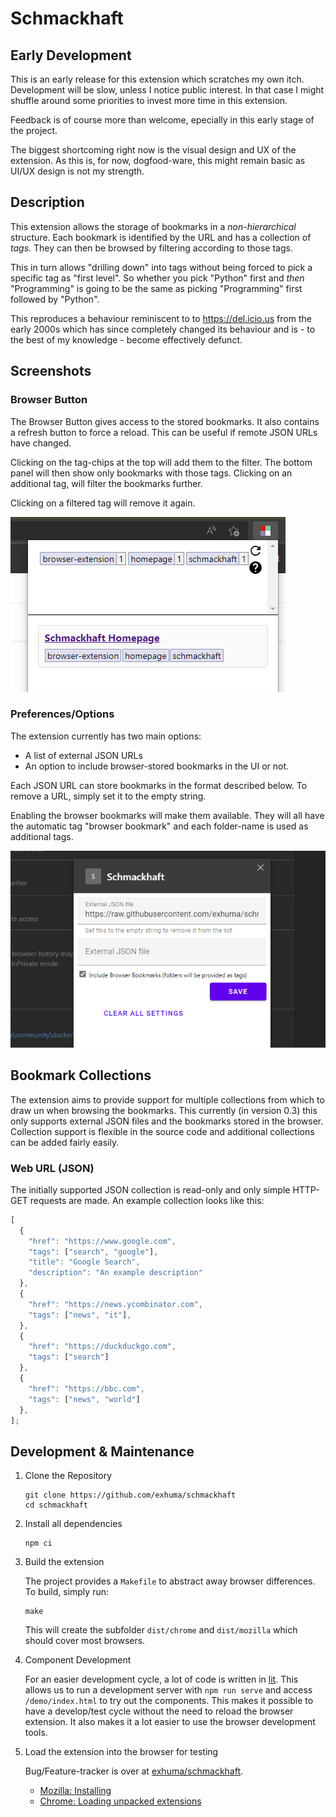 # Schmackhaft

## Early Development

This is an early release for this extension which scratches my own itch.
Development will be slow, unless I notice public interest. In that case I might
shuffle around some priorities to invest more time in this extension.

Feedback is of course more than welcome, epecially in this early stage of the
project.

The biggest shortcoming right now is the visual design and UX of the extension.
As this is, for now, dogfood-ware, this might remain basic as UI/UX design is
not my strength.

## Description

This extension allows the storage of bookmarks in a *non-hierarchical*
structure. Each bookmark is identified by the URL and has a collection of
*tags*. They can then be browsed by filtering according to those tags.

This in turn allows "drilling down" into tags without being forced to pick a specific tag as "first level". So whether you pick "Python" first and _then_ "Programming" is going to be the same as picking "Programming" first followed by "Python".

This reproduces a behaviour reminiscent to to https://del.icio.us from the early
2000s which has since completely changed its behaviour and is - to the best of
my knowledge - become effectively defunct.

## Screenshots

### Browser Button

The Browser Button gives access to the stored bookmarks. It also contains a
refresh button to force a reload. This can be useful if remote JSON URLs have
changed.

Clicking on the tag-chips at the top will add them to the filter. The bottom
panel will then show only bookmarks with those tags. Clicking on an additional
tag, will filter the bookmarks further.

Clicking on a filtered tag will remove it again.

![Page Action](docs/screenshots/browser-button.png "Browser Button")

### Preferences/Options

The extension currently has two main options:

* A list of external JSON URLs
* An option to include browser-stored bookmarks in the UI or not.

Each JSON URL can store bookmarks in the format described below. To remove a URL, simply set it to the empty string.

Enabling the browser bookmarks will make them available. They will all have the
automatic tag "browser bookmark" and each folder-name is used as additional
tags.

![Preferences](docs/screenshots/options.png "Preferences")


## Bookmark Collections

The extension aims to provide support for multiple collections from which to
draw un when browsing the bookmarks. This currently (in version 0.3) this only
supports external JSON files and the bookmarks stored in the browser.
Collection support is flexible in the source code and additional collections can
be added fairly easily.

### Web URL (JSON)

The initially supported JSON collection is read-only and only simple HTTP-GET requests are made. An example collection looks like this:

```javascript
[
  {
    "href": "https://www.google.com",
    "tags": ["search", "google"],
    "title": "Google Search",
    "description": "An example description"
  },
  {
    "href": "https://news.ycombinator.com",
    "tags": ["news", "it"],
  },
  {
    "href": "https://duckduckgo.com",
    "tags": ["search"]
  },
  {
    "href": "https://bbc.com",
    "tags": ["news", "world"]
  },
];
```

## Development & Maintenance

1. Clone the Repository

   ```
   git clone https://github.com/exhuma/schmackhaft
   cd schmackhaft
   ```

1. Install all dependencies

   ```
   npm ci
   ```

1. Build the extension

   The project provides a `Makefile` to abstract away browser differences. To
   build, simply run:

   ```
   make
   ```

   This will create the subfolder `dist/chrome` and `dist/mozilla` which should
   cover most browsers.

1. Component Development

   For an easier development cycle, a lot of code is written in
   [lit](https://lit.dev). This allows us to run a development server with `npm
   run serve` and access `/demo/index.html` to try out the components. This
   makes it possible to have a develop/test cycle without the need to reload the
   browser extension. It also makes it a lot easier to use the browser
   development tools.

1. Load the extension into the browser for testing

   Bug/Feature-tracker is over at [exhuma/schmackhaft](https://github.com/exhuma/schmackhaft).

   * [Mozilla: Installing](https://developer.mozilla.org/en-US/docs/Mozilla/Add-ons/WebExtensions/Your_first_WebExtension#installing)
   * [Chrome: Loading unpacked extensions](https://developer.chrome.com/docs/extensions/mv3/getstarted/#unpacked)

